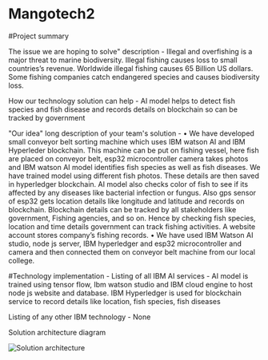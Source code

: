# Mangotech2

#Project summary

The issue we are hoping to solve" description - 
Illegal and overfishing is a major threat to marine biodiversity. Illegal fishing causes loss to small countries’s revenue. Worldwide illegal fishing causes 65 Billion US dollars. Some fishing companies catch endangered species and causes biodiversity loss. 



How our technology solution can help - 
AI model helps to detect fish species and fish disease and records details on blockchain so can be tracked by government




"Our idea" long description of your team's solution - 
    • We have developed small conveyor belt sorting machine which uses IBM watson AI and IBM Hyperleder blockchain. This machine can be put on fishing vessel, here fish are placed on conveyor belt, esp32 microcontroller camera takes photos and IBM watson AI model identifies fish species as well as fish diseases.  We have trained model using different fish photos. These details are then saved in hyperledger blockchain. AI model also checks color of fish to see if its affected by any diseases like bacterial infection or fungus. Also gps sensor of esp32 gets location details like longitude and latitude and records on blockchain. Blockchain details can be tracked by all stakeholders like government, Fishing agencies, and so on. Hence by checking fish species, location and time details government can track fishing activities.  A website account stores company’s fishing records. 
    • We have used IBM Watson AI  studio, node js server, IBM hyperledger and esp32 microcontroller and camera and then connected them on  conveyor belt machine from our local college. 





#Technology implementation -
Listing of all IBM AI services - 
AI model is trained using tensor flow, Ibm watson studio and IBM cloud engine to host node js website and  database. IBM Hyperledger is used for blockchain service to record details like location, fish species, fish diseases

Listing of any other IBM technology - None

Solution architecture diagram

![Solution architecture](https://github.com/Indrajeet619/Mangotech2/assets/31442399/de769b34-57d8-46d5-83a6-256405ebd6e3)
